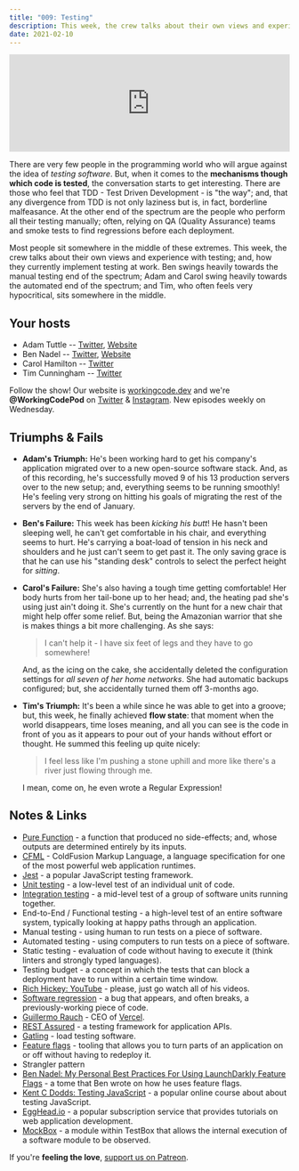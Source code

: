 ```yaml
---
title: "009: Testing"
description: This week, the crew talks about their own views and experience with testing; and, how they currently implement testing at work.
date: 2021-02-10
---
```


<iframe allow="autoplay *; encrypted-media *; fullscreen *" frameborder="0" height="175" style="width:100%;max-width:900px;overflow:hidden;background:transparent;" sandbox="allow-forms allow-popups allow-same-origin allow-scripts allow-storage-access-by-user-activation allow-top-navigation-by-user-activation" src="https://embed.podcasts.apple.com/us/podcast/009-testing/id1544142288?i=1000508459735"></iframe>

There are very few people in the programming world who will argue against the idea of _testing software_. But, when it comes to the **mechanisms though which code is tested**, the conversation starts to get interesting. There are those who feel that TDD - Test Driven Development - is "the way"; and, that any divergence from TDD is not only laziness but is, in fact, borderline malfeasance. At the other end of the spectrum are the people who perform all their testing manually; often, relying on QA (Quality Assurance) teams and smoke tests to find regressions before each deployment.

Most people sit somewhere in the middle of these extremes. This week, the crew talks about their own views and experience with testing; and, how they currently implement testing at work. Ben swings heavily towards the manual testing end of the spectrum; Adam and Carol swing heavily towards the automated end of the spectrum; and Tim, who often feels very hypocritical, sits somewhere in the middle.

## Your hosts

- Adam Tuttle -- [Twitter](https://twitter.com/adamtuttle), [Website](https://adamtuttle.codes)
- Ben Nadel -- [Twitter](https://twitter.com/bennadel), [Website](https://www.bennadel.com/)
- Carol Hamilton -- [Twitter](https://twitter.com/k_Roll242)
- Tim Cunningham -- [Twitter](https://twitter.com/timcunningham71)

Follow the show! Our website is [workingcode.dev](https://workingcode.dev) and we're **@WorkingCodePod** on [Twitter](https://twitter.com/workingcodepod) & [Instagram](https://instagram.com/workingcodepod). New episodes weekly on Wednesday.

## Triumphs & Fails

- **Adam's Triumph:** He's been working hard to get his company's application migrated over to a new open-source software stack. And, as of this recording, he's successfully moved 9 of his 13 production servers over to the new setup; and, everything seems to be running smoothly! He's feeling very strong on hitting his goals of migrating the rest of the servers by the end of January.

- **Ben's Failure:** This week has been _kicking his butt_! He hasn't been sleeping well, he can't get comfortable in his chair, and everything seems to hurt. He's carrying a boat-load of tension in his neck and shoulders and he just can't seem to get past it. The only saving grace is that he can use his "standing desk" controls to select the perfect height for _sitting_.

- **Carol's Failure:** She's also having a tough time getting comfortable! Her body hurts from her tail-bone up to her head; and, the heating pad she's using just ain't doing it. She's currently on the hunt for a new chair that might help offer some relief. But, being the Amazonian warrior that she is makes things a bit more challenging. As she says:

  > I can't help it - I have six feet of legs and they have to go somewhere!

  And, as the icing on the cake, she accidentally deleted the configuration settings for _all seven of her home networks_. She had automatic backups configured; but, she accidentally turned them off 3-months ago.

- **Tim's Triumph:** It's been a while since he was able to get into a groove; but, this week, he finally achieved **flow state**: that moment when the world disappears, time loses meaning, and all you can see is the code in front of you as it appears to pour out of your hands without effort or thought. He summed this feeling up quite nicely:

  > I feel less like I'm pushing a stone uphill and more like there's a river just flowing through me.

  I mean, come on, he even wrote a Regular Expression!

## Notes & Links

- [Pure Function](https://en.wikipedia.org/wiki/Pure_function) - a function that produced no side-effects; and, whose outputs are determined entirely by its inputs.
- [CFML](https://www.lucee.org/) - ColdFusion Markup Language, a language specification for one of the most powerful web application runtimes.
- [Jest](https://jestjs.io/) - a popular JavaScript testing framework.
- [Unit testing](https://en.wikipedia.org/wiki/Unit_testing) - a low-level test of an individual unit of code.
- [Integration testing](https://en.wikipedia.org/wiki/Integration_testing) - a mid-level test of a group of software units running together.
- End-to-End / Functional testing - a high-level test of an entire software system, typically looking at happy paths through an application.
- Manual testing - using human to run tests on a piece of software.
- Automated testing - using computers to run tests on a piece of software.
- Static testing - evaluation of code without having to execute it (think linters and strongly typed languages).
- Testing budget - a concept in which the tests that can block a deployment have to run within a certain time window.
- [Rich Hickey: YouTube](https://www.youtube.com/results?search_query=rich+hickey) - please, just go watch all of his videos.
- [Software regression](https://en.wikipedia.org/wiki/Software_regression) - a bug that appears, and often breaks, a previously-working piece of code.
- [Guillermo Rauch](https://rauchg.com/) - CEO of [Vercel](https://vercel.com/).
- [REST Assured](https://rest-assured.io/) - a testing framework for application APIs.
- [Gatling](https://gatling.io/) - load testing software.
- [Feature flags](https://launchdarkly.com/features/feature-flags/) - tooling that allows you to turn parts of an application on or off without having to redeploy it.
- Strangler pattern
- [Ben Nadel: My Personal Best Practices For Using LaunchDarkly Feature Flags](https://www.bennadel.com/blog/3766-my-personal-best-practices-for-using-launchdarkly-feature-flags.htm) - a tome that Ben wrote on how he uses feature flags.
- [Kent C Dodds: Testing JavaScript](https://testingjavascript.com/) - a popular online course about about testing JavaScript.
- [EggHead.io](https://egghead.io/) - a popular subscription service that provides tutorials on web application development.
- [MockBox](https://testbox.ortusbooks.com/mocking/mockbox) - a module within TestBox that allows the internal execution of a software module to be observed.

If you're **feeling the love**, [support us on Patreon][working-code-patreon].

[working-code]: https://workingcode.dev/
[working-code-instagram]: https://www.instagram.com/workingcodepod/
[working-code-patreon]: https://www.patreon.com/workingcodepod
[working-code-twitter]: https://twitter.com/WorkingCodePod
